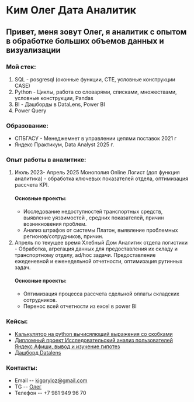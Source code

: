 # Ким Олег Дата Аналитик 

## Привет, меня зовут Олег, я аналитик с опытом в обработке больших объемов данных и визуализации 

### Мой стек:
1) SQL - posgresql (оконные функции, CTE, условные конструкции CASE)
2) Python - Циклы, работа со словарями, списками, множествами, условные конструкции, Pandas
3) BI - Дашборды в DataLens, Power BI
4) Power Query

### Образование:
* СПБГАСУ - Менеджемнет в управлении цепями поставок 2021 г
* Яндекс Практикум, Data Analyst 2025 г.

### Опыт работы в аналитике:
1) Июль 2023- Апрель 2025  Монополия Online Логист (доп функция аналитика) - обработка ключевых показателей отдела, оптимизация рассчета KPI.
   #### Основные проекты:
   * Исследование недоступностей транспортных средств, выявление уязвимостей , средних показателей, причин возникновения проблем.
   * Анализ штрафов от системы Платон, выявление проблемных регионов/сотрудников, причин.
2) Апрель по текущее время  Хлебный Дом Аналитик отдела логистики - Обработка, агрегация данных для предоставления их складу и транспортному отделу, ad/hoc задачи. Предоставление ежеденевной и еженедельной отчетности, оптимизация рутинных задач.
   #### Основные проекты:
   * Оптимизация процесса рассчета сдельной оплаты складских сотрудников.
   * Перенос всей отчетности из excel в power BI

### Кейсы:
 - [Калькулятор на python вычисялющий выражения со скобками](calculator.py)
 - [Дипломный проект Исследовательский анализ пользователей Яндекс Афиши, вывод и изучение гипотез ](Afisha_analysis.ipynb)
 - [Дашборд Datalens](https://datalens.yandex/gr9mw2h4qwrs2?tab=0K&state=11926460140)

### Контакты:
* Email -- kigoryloz@gmail.com
* TG -- [Олег](https://t.me/razdrajator)
* Телефон --  +7 981 949 96 70
